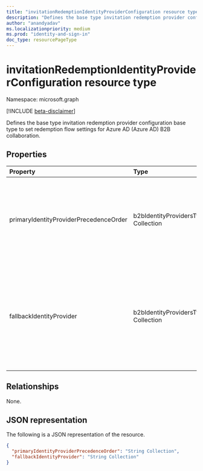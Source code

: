 ```yaml
---
title: "invitationRedemptionIdentityProviderConfiguration resource type"
description: "Defines the base type invitation redemption provider configuration base type to set redemption flow settings for Azure AD (Azure AD) B2B collaboration."
author: "anandyadav"
ms.localizationpriority: medium
ms.prod: "identity-and-sign-in"
doc_type: resourcePageType
---
```


# invitationRedemptionIdentityProviderConfiguration resource type

Namespace: microsoft.graph

[!INCLUDE [beta-disclaimer](../../includes/beta-disclaimer.md)]

Defines the base type invitation redemption provider configuration base type to set redemption flow settings for Azure AD (Azure AD) B2B collaboration.

## Properties


|Property|Type|Description|
|:---|:---|:---|
| primaryIdentityProviderPrecedenceOrder | b2bIdentityProvidersType Collection | Collection of identity providers in priority order of preference to be used for guest user invitation redemption |
| fallbackIdentityProvider | b2bIdentityProvidersType Collection | Collection of fallback identity providers to be used in case no primary identity provider can be used for guest user invitation redemption. |

## Relationships

None.

## JSON representation

The following is a JSON representation of the resource.
<!-- {
  "blockType": "resource",
  "@odata.type": "microsoft.graph.invitationRedemptionIdentityProviderConfiguration"
}
-->

``` json
{
  "primaryIdentityProviderPrecedenceOrder": "String Collection",
  "fallbackIdentityProvider": "String Collection"
}
```
